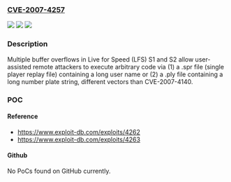 ### [CVE-2007-4257](https://cve.mitre.org/cgi-bin/cvename.cgi?name=CVE-2007-4257)
![](https://img.shields.io/static/v1?label=Product&message=n%2Fa&color=blue)
![](https://img.shields.io/static/v1?label=Version&message=n%2Fa&color=blue)
![](https://img.shields.io/static/v1?label=Vulnerability&message=n%2Fa&color=brighgreen)

### Description

Multiple buffer overflows in Live for Speed (LFS) S1 and S2 allow user-assisted remote attackers to execute arbitrary code via (1) a .spr file (single player replay file) containing a long user name or (2) a .ply file containing a long number plate string, different vectors than CVE-2007-4140.

### POC

#### Reference
- https://www.exploit-db.com/exploits/4262
- https://www.exploit-db.com/exploits/4263

#### Github
No PoCs found on GitHub currently.

